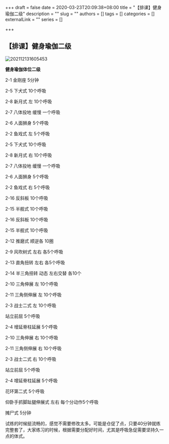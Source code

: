+++
draft = false
date = 2020-03-23T20:09:38+08:00
title = "【排课】健身瑜伽二级"
description = ""
slug = ""
authors = []
tags = []
categories = []
externalLink = ""
series = []

+++

## **【排课】健身瑜伽二级**

![202112131605453](https://img.omoe.eu.org/file/a940d0c18d76680ee19af.jpg)    

**健身瑜伽体位二级**

2-1 金刚座 5分钟

2-5 下犬式 10个呼吸

2-8 新月式 左 10个呼吸

2-7 八体投地 缓慢 一个呼吸

2-6 人面狮身 5个呼吸

2-2 鱼戏式 左 5个呼吸

2-5 下犬式 10个呼吸

2-8 新月式 右 10个呼吸

2-7 八体投地 缓慢 一个呼吸

2-6 人面狮身 5个呼吸

2-2 鱼戏式 右 5个呼吸

2-16 反斜板 10个呼吸

2-15 半舰式 10个呼吸

2-16 反斜板 10个呼吸

2-15 半舰式 10个呼吸

2-12 推磨式 顺逆各 10圈

2-9 风吹树式 左右 各5个呼吸

2-13 直角扭转 左右 各5个呼吸

2-14 半三角扭转 动态 左右交替 各10个

2-10 三角伸展 左 10个呼吸

2-11 三角侧伸展 左 10个呼吸

2-3 战士二式 左 10个呼吸

站立前屈 5个呼吸

2-4 增延脊柱延展 5个呼吸

2-10 三角伸展 右 10个呼吸

2-11 三角侧伸展 右 10个呼吸

2-3 战士二式 右 10个呼吸

站立前屈 5个呼吸

2-4 增延脊柱延展 5个呼吸

花环第二式 5个呼吸

仰卧手抓脚趾腿伸展式 左右 每个分动作5个呼吸

摊尸式 5分钟



试练的时候挺流畅的，感觉不需要修改太多。可能是仓促了点，只要40分钟就练完整套了，大家练习的时候，根据需要分配好时间，尤其是呼吸急促需要坚持久一点的体式。